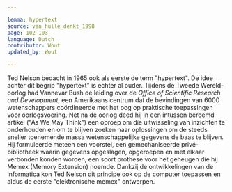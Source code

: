 ```yaml
---

lemma: hypertext
source: van_hulle_denkt_1998
page: 102-103
language: Dutch
contributor: Wout
updated_by: Wout

---
```


Ted Nelson bedacht in 1965 ook als eerste de term "hypertext". De idee achter dit begrip "hypertext" is echter al ouder. Tijdens de Tweede Wereld- oorlog had Vannevar Bush de leiding over de _Office of Scientific Research and Development_, een Amerikaans centrum dat de bevindingen van 6000 wetenschappers coördineerde met het oog op praktische toepassingen voor oorlogsvoering. Net na de oorlog deed hij in een intussen beroemd artikel ("As We May Think") een oproep om die uitwisseling van inzichten te onderhouden en om te blijven zoeken naar oplossingen om de steeds sneller toenemende massa wetenschappelijke gegevens de baas te blijven. Hij formuleerde meteen een voorstel, een gemechaniseerde privé-bibliotheek waarin gegevens opgeslagen, opgeroepen en met elkaar verbonden konden worden, een soort prothese voor het geheugen die hij Memex (Memory Extension) noemde. Dankzij de ontwikkelingen van de informatica kon Ted Nelson dit principe ook op de computer toepassen en aldus de eerste "elektronische memex" ontwerpen.
